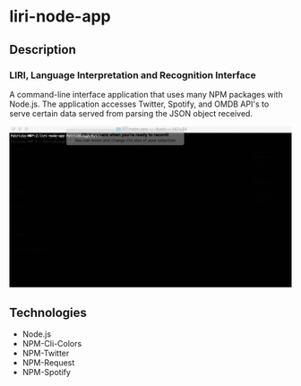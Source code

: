 # liri-node-app

<h2> Description </h2>

<h3> LIRI, Language Interpretation and Recognition Interface </h3>

A command-line interface application that uses many NPM packages with Node.js. The application accesses Twitter, Spotify, and OMDB API's to serve certain data served from parsing the JSON object received.

![Alt Test](https://github.com/patrickloughrey/liri-node-app/blob/master/images/liri-gif.gif)

<h2> Technologies </h2>
<ul>
  <li> Node.js </li>
  <li> NPM-Cli-Colors </li>
  <li> NPM-Twitter </li>
  <li> NPM-Request </li>
  <li> NPM-Spotify </li>
</ul>